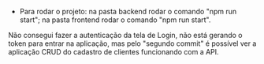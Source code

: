 - Para rodar o projeto:
    na pasta backend rodar o comando "npm run start";
    na pasta frontend rodar o comando "npm run start".

Não consegui fazer a autenticação da tela de Login, não está gerando o token para entrar na aplicação, mas pelo "segundo commit" é possível ver a aplicação CRUD do cadastro de clientes funcionando com a API.
